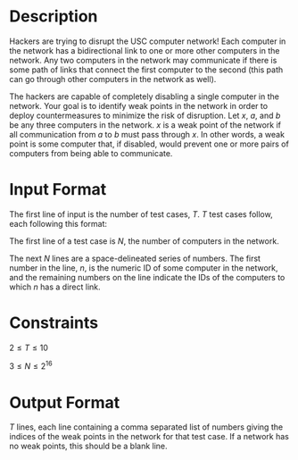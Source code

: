 # Description

Hackers are trying to disrupt the USC computer network! Each computer in the network has a bidirectional link to one or more other computers in the network. Any two computers in the network may communicate if there is some path of links that connect the first computer to the second (this path can go through other computers in the network as well).

The hackers are capable of completely disabling a single computer in the network. Your goal is to identify weak points in the network in order to deploy countermeasures to minimize the risk of disruption. Let $x$, $a$, and $b$ be any three computers in the network. $x$ is a weak point of the network if all communication from $a$ to $b$ must pass through $x$. In other words, a weak point is some computer that, if disabled, would prevent one or more pairs of computers from being able to communicate.

# Input Format

The first line of input is the number of test cases, $T$.
$T$ test cases follow, each following this format:

The first line of a test case is $N$, the number of computers in the network.

The next $N$ lines are a space-delineated series of numbers. The first number in the line, $n$, is the numeric ID of some computer in the network, and the remaining numbers on the line indicate the IDs of the computers to which $n$ has a direct link.

# Constraints

$2 \leq T \leq 10$

$3 \leq N \leq 2^{16}$

# Output Format

$T$ lines, each line containing a comma separated list of numbers giving the indices of the weak points in the network for that test case. If a network has no weak points, this should be a blank line.
